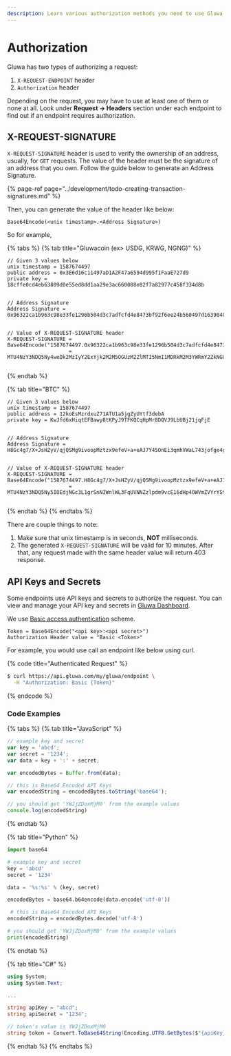 ```yaml
---
description: Learn various authorization methods you need to use Gluwa API.
---
```


# Authorization

Gluwa has two types of authorizing a request:

1. `X-REQUEST-ENDPOINT` header
2. `Authorization` header

Depending on the request, you may have to use at least one of them or none at all. Look under **Request -&gt; Headers** section under each endpoint to find out if an endpoint requires authorization.

## X-REQUEST-SIGNATURE

`X-REQUEST-SIGNATURE` header is used to verify the ownership of an address, usually, for `GET` requests. The value of the header must be the signature of an address that you own. Follow the guide below to generate an Address Signature. 

{% page-ref page="../development/todo-creating-transaction-signatures.md" %}



Then, you can generate the value of the header like below:

```text
Base64Encode(<unix timestamp>.<Address Signature>)
```

So for example,

{% tabs %}
{% tab title="Gluwacoin \(ex> USDG, KRWG, NGNG\)" %}
```text
// Given 3 values below
unix timestamp = 1587674497
public address = 0x3E6d16c11497aD1A2F47a6594d995f1FaaE727d9
private key = 18cffe0cd4eb63809d0e55ed8dd1aa29e3ac660088e82f7a82977c458f334d8b


// Address Signature
Address Signature = 0x96322ca1b963c98e33fe1296b504d3c7adfcfd4e8473bf92f6ee24b560497d16390404a4f9f241d9efdd02cf1fea79d0ebf45d4aa2ef47a4c97fa06750e242301c


// Value of X-REQUEST-SIGNATURE header
X-REQUEST-SIGNATURE = Base64Encode("1587674497.0x96322ca1b963c98e33fe1296b504d3c7adfcfd4e8473bf92f6ee24b560497d16390404a4f9f241d9efdd02cf1fea79d0ebf45d4aa2ef47a4c97fa06750e242301c")
                    = MTU4NzY3NDQ5Ny4weDk2MzIyY2ExYjk2M2M5OGUzM2ZlMTI5NmI1MDRkM2M3YWRmY2ZkNGU4NDczYmY5MmY2ZWUyNGI1NjA0OTdkMTYzOTA0MDRhNGY5ZjI0MWQ5ZWZkZDAyY2YxZmVhNzlkMGViZjQ1ZDRhYTJlZjQ3YTRjOTdmYTA2NzUwZTI0MjMwMWM=


```
{% endtab %}

{% tab title="BTC" %}
```text
// Given 3 values below
unix timestamp = 1587674497
public address = 12koEsMzrdxuZ71ATU1a5jgZyUYtf3debA
private key = KwJfd6xHiqtEFBawy8tKPyJ9TFKQCqHpMr8DQVJ9LbUBj21jqFjE


// Address Signature
Address Signature = H8Gc4g7/X+JsHZyV/qjQSMg9ivoopMztzx9efeV+a+eAJ7Y45OnEi3qmhVWaL743jofge4gQVapzAVsHFSSpBSk=


// Value of X-REQUEST-SIGNATURE header
X-REQUEST-SIGNATURE = Base64Encode("1587674497.H8Gc4g7/X+JsHZyV/qjQSMg9ivoopMztzx9efeV+a+eAJ7Y45OnEi3qmhVWaL743jofge4gQVapzAVsHFSSpBSk=")
                    = MTU4NzY3NDQ5Ny5IOEdjNGc3L1grSnNIWnlWL3FqUVNNZzlpdm9vcE16dHp4OWVmZVYrYStlQUo3WTQ1T25FaTNxbWhWV2FMNzQzam9mZ2U0Z1FWYXB6QVZzSEZTU3BCU2s9


```
{% endtab %}
{% endtabs %}

There are couple things to note:

1. Make sure that unix timestamp is in seconds, **NOT** milliseconds.
2. The generated `X-REQUEST-SIGNATURE` will be valid for 10 minutes. After that, any request made with the same header value will return 403 response.

## API Keys and Secrets

Some endpoints use API keys and secrets to authorize the request. You can view and manage your API key and secrets in [Gluwa Dashboard](https://dashboard.gluwa.com).

We use [Basic access authentication](https://en.wikipedia.org/wiki/Basic_access_authentication) scheme. 

```text
Token = Base64Encode("<api key>:<api secret>")
Authorization Header value = "Basic <Token>"
```

For example, you would use call an endpoint like below using curl.

{% code title="Authenticated Request" %}
```bash
$ curl https://api.gluwa.com/my/gluwa/endpoint \
  -H "Authorization: Basic {Token}"
```
{% endcode %}

### Code Examples

{% tabs %}
{% tab title="JavaScript" %}
```javascript
// example key and secret
var key = 'abcd';
var secret = '1234';
var data = key + ':' + secret;

var encodedBytes = Buffer.from(data);

// this is Base64 Encoded API Keys
var encodedString = encodedBytes.toString('base64');

// you should get 'YWJjZDoxMjM0' from the example values
console.log(encodedString)
```
{% endtab %}

{% tab title="Python" %}
```python
import base64

# example key and secret
key = 'abcd'
secret = '1234'

data = '%s:%s' % (key, secret)

encodedBytes = base64.b64encode(data.encode('utf-8'))

 # this is Base64 Encoded API Keys
encodedString = encodedBytes.decode('utf-8')

# you should get 'YWJjZDoxMjM0' from the example values
print(encodedString)
```
{% endtab %}

{% tab title="C\#" %}
```csharp
using System;
using System.Text;

...

string apiKey = "abcd";
string apiSecret = "1234";

// token's value is YWJjZDoxMjM0
string token = Convert.ToBase64String(Encoding.UTF8.GetBytes($"{apiKey}:{apiSecret}"));
```
{% endtab %}
{% endtabs %}

